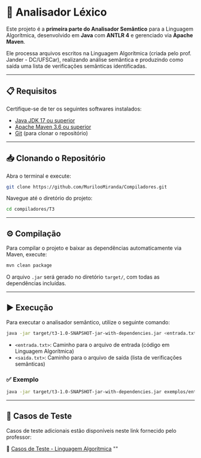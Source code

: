 # 🧠 Analisador Léxico

Este projeto é a **primeira parte do Analisador Semântico** para a Linguagem Algorítmica, desenvolvido em **Java** com **ANTLR 4** e gerenciado via **Apache Maven**.

Ele processa arquivos escritos na Linguagem Algorítmica (criada pelo prof. Jander - DC/UFSCar), realizando análise semântica e produzindo como saída uma lista de verificações semânticas identificadas.

---

## 📋 Requisitos

Certifique-se de ter os seguintes softwares instalados:

* [Java JDK 17 ou superior](https://jdk.java.net/)
* [Apache Maven 3.6 ou superior](https://maven.apache.org/)
* [Git](https://git-scm.com/) (para clonar o repositório)

---

## 📥 Clonando o Repositório

Abra o terminal e execute:

```bash
git clone https://github.com/MurilooMiranda/Compiladores.git
```

Navegue até o diretório do projeto:

```bash
cd compiladores/T3
```

---

## ⚙️ Compilação

Para compilar o projeto e baixar as dependências automaticamente via Maven, execute:

```bash
mvn clean package
```

O arquivo `.jar` será gerado no diretório `target/`, com todas as dependências incluídas.

---

## ▶️ Execução

Para executar o analisador semântico, utilize o seguinte comando:

```bash
java -jar target/t3-1.0-SNAPSHOT-jar-with-dependencies.jar <entrada.txt> <saida.txt>
```

* `<entrada.txt>`: Caminho para o arquivo de entrada (código em Linguagem Algorítmica)
* `<saida.txt>`: Caminho para o arquivo de saída (lista de verificações semânticas)

### ✅ Exemplo

```bash
java -jar target/t3-1.0-SNAPSHOT-jar-with-dependencies.jar exemplos/entrada.txt exemplos/saida.txt
```

---

## 🧪 Casos de Teste

Casos de teste adicionais estão disponíveis neste link fornecido pelo professor:

📁 [Casos de Teste - Linguagem Algorítmica](https://drive.google.com/file/d/1Q2J-eIzQ199C4dzpZikBTZvXfYw5YIXv/view?usp=sharing)
""
